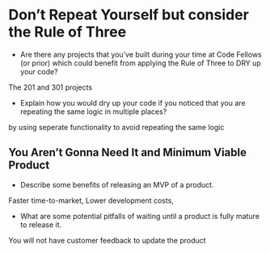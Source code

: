 # Don’t Repeat Yourself but consider the Rule of Three

- Are there any projects that you’ve built during your time at Code Fellows (or prior) which could benefit from applying the Rule of Three to DRY up your code?

The 201 and 301 projects

- Explain how you would dry up your code if you noticed that you are repeating the same logic in multiple places?

by using seperate functionality to avoid repeating the same logic

## You Aren’t Gonna Need It and Minimum Viable Product

- Describe some benefits of releasing an MVP of a product.

Faster time-to-market, Lower development costs, 

- What are some potential pitfalls of waiting until a product is fully mature to release it.

You will not have customer feedback to update the product